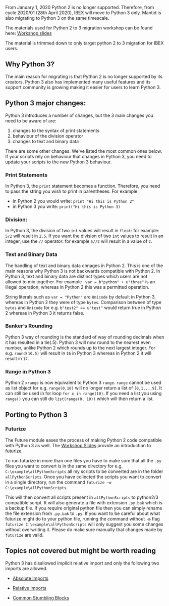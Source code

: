 From January 1, 2020 Python 2 is no longer supported. Therefore, from cycle 2020/01 (28th April 2020), IBEX will move to Python 3 only.  Mantid is also migrating to Python 3 on the same timescale.

The materials used for Python 2 to 3 migration workshop can be found here: [Workshop slides](http://www.facilities.rl.ac.uk/isis/computing/ICPdiscussions/Forms/AllItems.aspx?RootFolder=%2Fisis%2Fcomputing%2FICPdiscussions%2FPython3&FolderCTID=0x01200027AD8F05966A2748B3B04C98BB5B442B&View=%7bF2C33C51-70E6-4343-B937-2C59A2568306%7d.)

The material is trimmed down to only target python 2 to 3 migration for IBEX users.

## Why Python 3?

The main reason for migrating is that Python 2 is no longer supported by its creators. Python 3 also has implemented many useful features and its support community is growing making it easier for users to learn Python 3.

## Python 3 major changes:
Python 3 introduces a number of changes, but the 3 main changes you need to be aware of are:
   1. changes to the syntax of print statements
   1. behaviour of the division operator
   1. changes to text and binary data

There are some other changes.  We've listed the most common ones below.  If your  scripts rely on behaviour that changes in Python 3, you need to update your scripts to the new Python 3 behaviour.

### Print Statements
In Python 3, the `print` statement becomes a function. Therefore, you need to pass the string you wish to print in parentheses.  For example:<br>
   * in Python 2 you would write: `print "Hi this is Python 2"`
   * in Python 3 you write: `print("Hi this is Python 3)`

### Division:
In Python 3, the division of two `int` values will result in `float`: for example: `5/2` will result in `2.5`.  If you want the division of two `int` values to result in an integer, use the `//` operator: for example `5//2` will result in a value of `2`.

### Text and Binary Data
The handling of text and binary data chnages in Python 2.  This is one of the main reasons why Python 3 is not backwards compatible with Python 2.  In Python 3, text and binary data are distinct types which users are not allowed to mix together. For example ` var = b"python" + u"three"` is an illegal operation, whereas in Python 2 this was a permitted operation. 

String literals such as `var = "Python"` are `Unicode` by default in Python 3,  whereas in Python 2 they were of type `bytes`. Comparison between of type `bytes` and `Unicode` for e.g. `b"test2" == u"test"` would return true in Python 2 whereas in Python 3 it returns false.

### Banker’s Rounding
Python 3 way of rounding is the standard of way of rounding decimals when it has resulted in a tie(.5). Python 3 will now round to the nearest even number, unlike Python 2 which rounds up to the next largest integer. For e.g. `round(16.5)` will result in `16` in Python 3 whereas in Python 2 it will result in `17`.

### Range in Python 3
Python 2 `xrange` is now equivalent to Python 3 `range`. `range` cannot be used as list object for e.g. `range(0,10)` will no longer return a list of `[0,1...,9]`. It can still be used in for loop `for x in range(10)`. If you need a list you using `range()` you can still do `list(range(0, 10))` which will then return a list.

## Porting to Python 3
### Futurize
The Future module eases the process of making Python 2 code compatible with Python 3 as well.  The [Workshop Slides](http://www.facilities.rl.ac.uk/isis/computing/ICPdiscussions/Forms/AllItems.aspx?RootFolder=%2Fisis%2Fcomputing%2FICPdiscussions%2FPython3&FolderCTID=0x01200027AD8F05966A2748B3B04C98BB5B442B&View=%7bF2C33C51-70E6-4343-B937-2C59A2568306%7d.) provide an introduction to futurize.

To run futurize in more than one files you have to make sure that all the `.py` files you want to convert is in the same directory for e.g. `C:\example\allPythonScripts` all my scripts to be converted are in the folder `allPythonScripts`. Once you have collected the scripts you want to convert in a single directory, run the command `futurize –w C:\example\allPythonScripts`. 

This will then convert all scripts present in `allPythonScripts` to python2/3 compatible script. It will also generate a file with extension `.py.bak` which is a backup file. If you require original python file then you can simply rename the file extension from `.py.bak` to `.py`. If you want to be careful about what futurize might do to your python file, running the command without `-m` flag `futurize C:\example\allPythonScripts` will only suggest you some changes without overwriting it. Please do make sure manually that changes made by `futurize` are valid.

## Topics not covered but might be worth reading

Python 3 has disallowed implicit relative import and only the following two imports are allowed. 
* [Absolute Imports](https://realpython.com/absolute-vs-relative-python-imports/#absolute-imports)

* [Relative Imports](https://realpython.com/absolute-vs-relative-python-imports/#relative-imports)

* [Common Stumbling Blocks](https://docs.python.org/3/whatsnew/3.0.html#common-stumbling-blocks)